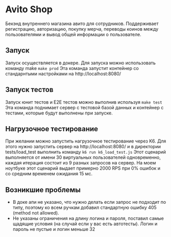 # Avito Shop
Бекэнд внутреннего магазина авито для сотрудников. Поддерживает регистрацию, авторизацию, покупку мерча, переводы коинов между пользователями и вывод общей информации о пользователе.

## Запуск
Запуск осуществляется в докере. Для запуска можно использовать команду make
```make prod```
Эта команда запустит контейнер со стандарнтыми настройками на http://localhost:8080/

## Запуск тестов
Запуск юнит тестов и E2E тестов можно выполнив используя
```make test```
Эта команда поднимает сервер с тестовой базой данных и контейнер с тестами, которые будут выполнены при запуске.

## Нагрузочное тестирование
При желании можно запустить нагрузочное тестирование через K6. Для этого нужно запустить сервер на http://localhost:8080/ и в директории tests/load_test выполнить команду
```k6 run k6_load_test.js```
Этот сценарий выполняется от имени 30 виртуальных пользователей одновременно, каждая итерация состоит из 9 разных запросов на сервер.
На моем ноутбуке этот сценарий выдает примерно 2000 RPS при 0% ошибок и со средним временем ожидания 15 мс.

## Возникшие проблемы
* В доке апи не указано, что нужно делать если запрос не подходит по типу, поэтому ко всем ручкам добавил стандартную ошибку 405 (method not allowed).
* Не указаны ограничения на длину логина и пароля, поставил самые щадящие условия (на случай если у вас есть автотесты). Логин и пароль не пустые и логин меньше 32
